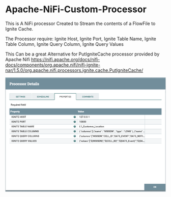 # Apache-NiFi-Custom-Processor
This is A NiFi processor Created to Stream the contents of a FlowFile to Ignite Cache.

The Processor require:
Ignite Host,
Ignite Port,
Ignite Table Name,
Ignite Table Column,
Ignite Query Column,
Ignite Query Values

This Can be a great Alternative for PutIgniteCache processor provided by Apache Nifi
https://nifi.apache.org/docs/nifi-docs/components/org.apache.nifi/nifi-ignite-nar/1.5.0/org.apache.nifi.processors.ignite.cache.PutIgniteCache/

<img src= "CaptureProcess.PNG">
